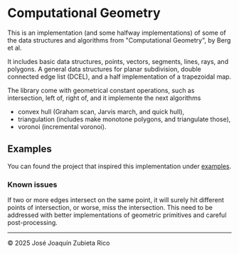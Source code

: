# Computational Geometry

This is an implementation (and some halfway implementations) of some of the
data structures and algorithms from "Computational Geometry", by Berg et al.

It includes basic data structures, points, vectors, segments, lines, rays, and
polygons. A general data structures for planar subdivision, double connected
edge list (DCEL), and a half implementation of a trapezoidal map.

The library come with geometrical constant operations, such as intersection,
left of, right of, and it implemente the next algorithms

 - convex hull (Graham scan, Jarvis march, and quick hull),
 - triangulation (includes make monotone polygons, and triangulate those),
 - voronoi (incremental voronoi).

## Examples

You can found the project that inspired this implementation under
[examples](/examples).

### Known issues

If two or more edges intersect on the same point, it will surely hit different
points of intersection, or worse, miss the intersection. This need to be
addressed with better implementations of geometric primitives and careful
post-processing.

---

© 2025 José Joaquín Zubieta Rico

